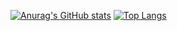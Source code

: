 
[![Anurag's GitHub stats](https://github-readme-stats.vercel.app/api?username=Grizzly182&show_icons=true&theme=transparent)](https://github.com/anuraghazra/github-readme-stats)
[![Top Langs](https://github-readme-stats.vercel.app/api/top-langs/?username=Grizzly182&layout=compact&show_icons=true&theme=transparent)](https://github.com/anuraghazra/github-readme-stats)
